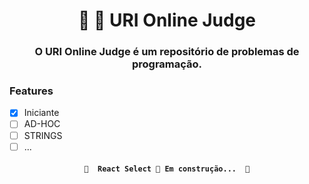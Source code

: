 <h1 align="center">🚀 🚀 URI Online Judge</h1>

<h3 align="center"> O URI Online Judge é um repositório de problemas de programação. </h3>


### Features

- [x] Iniciante
- [ ] AD-HOC
- [ ] STRINGS
- [ ] ...

<h4 align="center"> 
  
	🚧  React Select 🚀 Em construção...  🚧
</h4>

